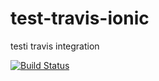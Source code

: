 # test-travis-ionic
testi travis integration

[![Build Status](https://travis-ci.org/gavelino/test-travis-ionic.svg?branch=master)](https://travis-ci.org/gavelino/test-travis-ionic)
